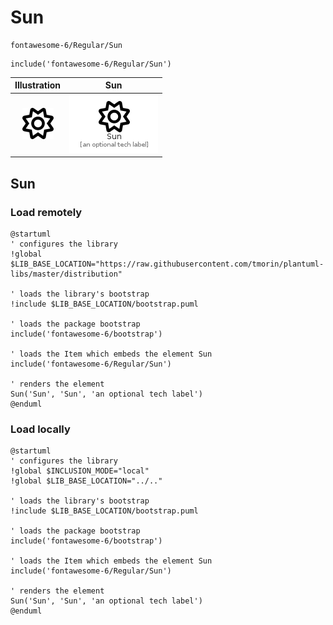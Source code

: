 # Sun


```text
fontawesome-6/Regular/Sun
```

```text
include('fontawesome-6/Regular/Sun')
```



| Illustration | Sun |
| :---: | :---: |
| ![illustration for Illustration](../../fontawesome-6/Regular/Sun.png) | ![illustration for Sun](../../fontawesome-6/Regular/Sun.Local.png) |




## Sun

### Load remotely
```plantuml
@startuml
' configures the library
!global $LIB_BASE_LOCATION="https://raw.githubusercontent.com/tmorin/plantuml-libs/master/distribution"

' loads the library's bootstrap
!include $LIB_BASE_LOCATION/bootstrap.puml

' loads the package bootstrap
include('fontawesome-6/bootstrap')

' loads the Item which embeds the element Sun
include('fontawesome-6/Regular/Sun')

' renders the element
Sun('Sun', 'Sun', 'an optional tech label')
@enduml
```

### Load locally
```plantuml
@startuml
' configures the library
!global $INCLUSION_MODE="local"
!global $LIB_BASE_LOCATION="../.."

' loads the library's bootstrap
!include $LIB_BASE_LOCATION/bootstrap.puml

' loads the package bootstrap
include('fontawesome-6/bootstrap')

' loads the Item which embeds the element Sun
include('fontawesome-6/Regular/Sun')

' renders the element
Sun('Sun', 'Sun', 'an optional tech label')
@enduml
```

